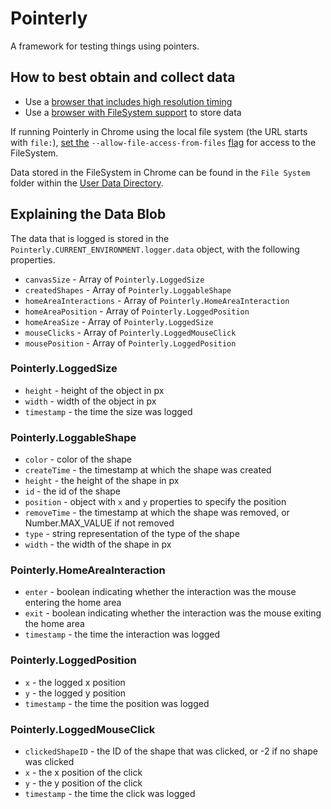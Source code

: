 Pointerly
=========

A framework for testing things using pointers.

## How to best obtain and collect data

* Use a [browser that includes high resolution timing](http://caniuse.com/#search=navigation%20timing)
* Use a [browser with FileSystem support](http://caniuse.com/#search=filesystem) to store data

If running Pointerly in Chrome using the local file system (the URL starts with `file:`), [set the](http://www.chromium.org/developers/how-tos/run-chromium-with-flags) `--allow-file-access-from-files` [flag](http://www.chromium.org/developers/how-tos/run-chromium-with-flags) for access to the FileSystem.

Data stored in the FileSystem in Chrome can be found in the `File System` folder within the [User Data Directory](http://www.chromium.org/user-experience/user-data-directory).

## Explaining the Data Blob

The data that is logged is stored in the `Pointerly.CURRENT_ENVIRONMENT.logger.data` object, with the following properties.

* `canvasSize` - Array of `Pointerly.LoggedSize`
* `createdShapes` - Array of `Pointerly.LoggableShape`
* `homeAreaInteractions` - Array of `Pointerly.HomeAreaInteraction`
* `homeAreaPosition` - Array of `Pointerly.LoggedPosition`
* `homeAreaSize` - Array of `Pointerly.LoggedSize`
* `mouseClicks` - Array of `Pointerly.LoggedMouseClick`
* `mousePosition` - Array of `Pointerly.LoggedPosition`

### Pointerly.LoggedSize

* `height` - height of the object in px
* `width` - width of the object in px
* `timestamp` - the time the size was logged

### Pointerly.LoggableShape

* `color` - color of the shape
* `createTime` - the timestamp at which the shape was created
* `height` - the height of the shape in px
* `id` - the id of the shape
* `position` - object with `x` and `y` properties to specify the position
* `removeTime` - the timestamp at which the shape was removed, or Number.MAX_VALUE if not removed
* `type` - string representation of the type of the shape
* `width` - the width of the shape in px

### Pointerly.HomeAreaInteraction

* `enter` - boolean indicating whether the interaction was the mouse entering the home area
* `exit` - boolean indicating whether the interaction was the mouse exiting the home area
* `timestamp` - the time the interaction was logged

### Pointerly.LoggedPosition

* `x` - the logged x position
* `y` - the logged y position
* `timestamp` - the time the position was logged

### Pointerly.LoggedMouseClick

* `clickedShapeID` - the ID of the shape that was clicked, or -2 if no shape was clicked
* `x` - the x position of the click
* `y` - the y position of the click
* `timestamp` - the time the click was logged
